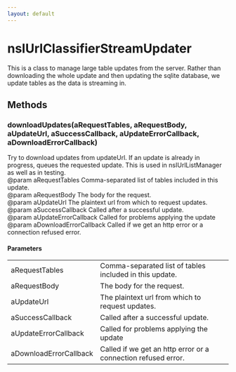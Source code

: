 ```yaml
---
layout: default
---
```


# nsIUrlClassifierStreamUpdater #
  
This is a class to manage large table updates from the server.  Rather than  
downloading the whole update and then updating the sqlite database, we  
update tables as the data is streaming in.  
  

## Methods ##

### downloadUpdates(aRequestTables, aRequestBody, aUpdateUrl, aSuccessCallback, aUpdateErrorCallback, aDownloadErrorCallback) ###
  
Try to download updates from updateUrl. If an update is already in  
progress, queues the requested update. This is used in nsIUrlListManager  
as well as in testing.  
@param aRequestTables Comma-separated list of tables included in this  
       update.  
@param aRequestBody The body for the request.  
@param aUpdateUrl The plaintext url from which to request updates.  
@param aSuccessCallback Called after a successful update.  
@param aUpdateErrorCallback Called for problems applying the update  
@param aDownloadErrorCallback Called if we get an http error or a  
       connection refused error.  
  

#### Parameters ####

<table>

<tr>
<td>aRequestTables</td>
<td>Comma-separated list of tables included in this  
       update.  
</td>
</tr>

<tr>
<td>aRequestBody</td>
<td>The body for the request.  
</td>
</tr>

<tr>
<td>aUpdateUrl</td>
<td>The plaintext url from which to request updates.  
</td>
</tr>

<tr>
<td>aSuccessCallback</td>
<td>Called after a successful update.  
</td>
</tr>

<tr>
<td>aUpdateErrorCallback</td>
<td>Called for problems applying the update  
</td>
</tr>

<tr>
<td>aDownloadErrorCallback</td>
<td>Called if we get an http error or a  
       connection refused error.  
</td>
</tr>

</table>
